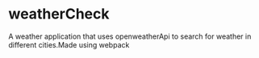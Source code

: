 # weatherCheck
A weather application that uses openweatherApi to search for weather in different cities.Made using webpack
